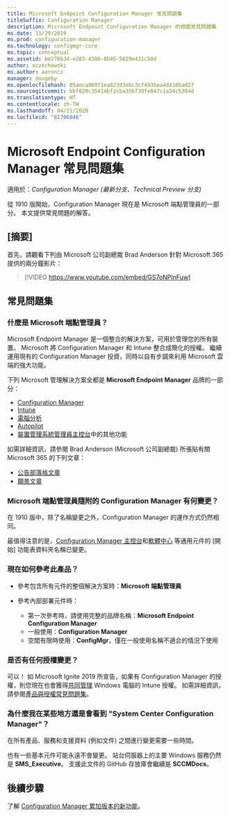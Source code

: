 ```yaml
---
title: Microsoft Endpoint Configuration Manager 常見問題集
titleSuffix: Configuration Manager
description: Microsoft Endpoint Configuration Manager 的相關常見問題集
ms.date: 11/29/2019
ms.prod: configuration-manager
ms.technology: configmgr-core
ms.topic: conceptual
ms.assetid: be276b34-e283-4386-8b45-5629e431c50d
author: aczechowski
ms.author: aaroncz
manager: dougeby
ms.openlocfilehash: 05aeca86071ea823d3ebc3cf493bea4d418bad27
ms.sourcegitcommit: bbf820c35414bf2cba356f30fe047c1a34c5384d
ms.translationtype: HT
ms.contentlocale: zh-TW
ms.lasthandoff: 04/21/2020
ms.locfileid: "81706846"
---
```

# <a name="microsoft-endpoint-configuration-manager-faq"></a>Microsoft Endpoint Configuration Manager 常見問題集

適用於：*Configuration Manager (最新分支、Technical Preview 分支)*

從 1910 版開始，Configuration Manager 現在是 Microsoft 端點管理員的一部分。 本文提供常見問題的解答。

## <a name="summary"></a>[摘要]

首先，請觀看下列由 Microsoft 公司副總裁 Brad Anderson 針對 Microsoft 365 提供的兩分鐘影片：

> [!VIDEO https://www.youtube.com/embed/GS7oNPInFuw]

## <a name="faqs"></a>常見問題集

### <a name="what-is-microsoft-endpoint-manager"></a>什麼是 Microsoft 端點管理員？

Microsoft Endpoint Manager 是一個整合的解決方案，可用於管理您的所有裝置。 Microsoft 將 Configuration Manager 和 Intune 整合成簡化的授權。 繼續運用現有的 Configuration Manager 投資，同時以自有步調來利用 Microsoft 雲端的強大功能。

下列 Microsoft 管理解決方案全都是 **Microsoft Endpoint Manager** 品牌的一部分：

- [Configuration Manager](https://docs.microsoft.com/configmgr)
- [Intune](https://docs.microsoft.com/intune)
- [電腦分析](../../desktop-analytics/overview.md)
- [Autopilot](https://docs.microsoft.com/intune/enrollment/enrollment-autopilot)
- [裝置管理系統管理員主控台](https://go.microsoft.com/fwlink/?linkid=2109094)中的其他功能

如需詳細資訊，請參閱 Brad Anderson (Microsoft 公司副總裁) 所張貼有關 Microsoft 365 的下列文章：

- [公告部落格文章](https://aka.ms/cmannounce)
- [願景文章](https://aka.ms/MEMVisionPaper)

### <a name="what-things-change-in-configuration-manager-with-microsoft-endpoint-manager"></a>Microsoft 端點管理員隨附的 Configuration Manager 有何變更？

在 1910 版中，除了名稱變更之外，Configuration Manager 的運作方式仍然相同。

最值得注意的是，[Configuration Manager 主控台](../servers/manage/admin-console.md#bkmk_open)和[軟體中心](software-center.md#bkmk_open) 等通用元件的 [開始] 功能表資料夾名稱已變更。

### <a name="how-do-we-refer-to-the-product-now"></a>現在如何參考此產品？

- 參考包含所有元件的整個解決方案時：**Microsoft 端點管理員**

- 參考內部部署元件時：
  - 第一次參考時，請使用完整的品牌名稱：**Microsoft Endpoint Configuration Manager**
  - 一般使用：**Configuration Manager**
  - 空間有限時使用：**ConfigMgr**，僅在一般使用名稱不適合的情況下使用

### <a name="are-there-any-licensing-changes"></a>是否有任何授權變更？

可以！ 如 Microsoft Ignite 2019 所宣告，如果有 Configuration Manager 的授權，則您現在也會獲得[共同管理](../../comanage/overview.md) Windows 電腦的 Intune 授權。 如需詳細資訊，請參閱[產品與授權常見問題集](product-and-licensing-faq.md#bkmk_mem)。

### <a name="why-do-i-still-see-system-center-configuration-manager-some-places"></a>為什麼我在某些地方還是會看到 "System Center Configuration Manager"？

在所有產品、服務和支援資料 (例如文件) 之間進行變更需要一些時間。

也有一些基本元件可能永遠不會變更。 站台伺服器上的主要 Windows 服務仍然是 **SMS_Executive**。 支援此文件的 GitHub 存放庫會繼續是 **SCCMDocs**。

## <a name="next-steps"></a>後續步驟

了解 [Configuration Manager 累加版本的新功能](../plan-design/changes/whats-new-incremental-versions.md)。
